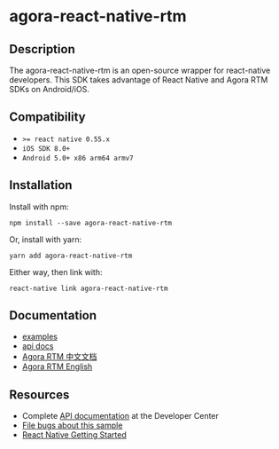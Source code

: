 # agora-react-native-rtm

## Description

The agora-react-native-rtm is an open-source wrapper for react-native developers. This SDK takes advantage of React Native and Agora RTM SDKs on Android/iOS.

## Compatibility
  * `>= react native 0.55.x`
  * `iOS SDK 8.0+`
  * `Android 5.0+ x86 arm64 armv7`

## Installation

Install with npm:

 `npm install --save agora-react-native-rtm`

Or, install with yarn:

 `yarn add agora-react-native-rtm`

Either way, then link with:

 `react-native link agora-react-native-rtm`

## Documentation
  * [examples](https://github.com/AgoraIO/agora-react-native-rtm/tree/master/examples)
  * [api docs](https://agoraio.github.io/agora-react-native-rtm/latest/)
  * [Agora RTM 中文文档](https://docs.agora.io/cn/Real-time-Messaging/RTM_product?platform=All%20Platforms)
  * [Agora RTM English](https://docs.agora.io/en/Real-time-Messaging/RTM_product?platform=All%20Platforms)


## Resources
* Complete [API documentation](https://docs.agora.io/en/) at the Developer Center
* [File bugs about this sample](https://github.com/AgoraIO/agora-react-native-rtm/issues)
* [React Native Getting Started](https://facebook.github.io/react-native/docs/getting-started.html)

